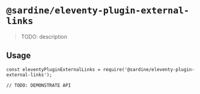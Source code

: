 # `@sardine/eleventy-plugin-external-links`

> TODO: description

## Usage

```
const eleventyPluginExternalLinks = require('@sardine/eleventy-plugin-external-links');

// TODO: DEMONSTRATE API
```
